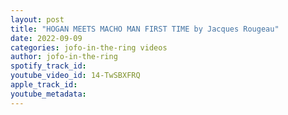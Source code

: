 ```yaml
---
layout: post
title: "HOGAN MEETS MACHO MAN FIRST TIME by Jacques Rougeau"
date: 2022-09-09
categories: jofo-in-the-ring videos
author: jofo-in-the-ring
spotify_track_id: 
youtube_video_id: 14-TwSBXFRQ
apple_track_id: 
youtube_metadata: 
---
```

